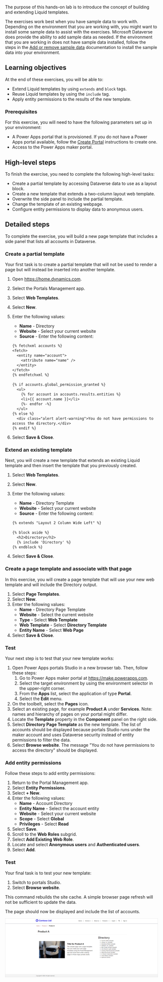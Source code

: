 The purpose of this hands-on lab is to introduce the concept of building and extending Liquid templates.

The exercises work best when you have sample data to work with. Depending on the environment that you are working with, you might want to install some sample data to assist with the exercises. Microsoft Dataverse does provide the ability to add sample data as needed. If the environment that you are working in does not have sample data installed, follow the steps in the [Add or remove sample data](https://docs.microsoft.com/power-platform/admin/add-remove-sample-data) documentation to install the sample data into your environment.

## Learning objectives

At the end of these exercises, you will be able to:

- Extend Liquid templates by using `extends` and `block` tags.
- Reuse Liquid templates by using the `include` tag.
- Apply entity permissions to the results of the new template.

### Prerequisites

For this exercise, you will need to have the following parameters set up in your environment:

- A Power Apps portal that is provisioned. If you do not have a Power Apps portal available, follow the [Create Portal](https://docs.microsoft.com/powerapps/maker/portals/create-portal) instructions to create one.
- Access to the Power Apps maker portal.

## High-level steps

To finish the exercise, you need to complete the following high-level tasks:

- Create a partial template by accessing Dataverse data to use as a layout block.
- Create a new template that extends a two-column layout web template.
- Overwrite the side panel to include the partial template.
- Change the template of an existing webpage.
- Configure entity permissions to display data to anonymous users.

## Detailed steps

To complete the exercise, you will build a new page template that includes a side panel that lists all accounts in Dataverse.  

### Create a partial template

Your first task is to create a partial template that will not be used to render a page but will instead be inserted into another template.

1. Open https://home.dynamics.com.
2. Select the Portals Management app.
3. Select **Web Templates**.
4. Select **New**.
5. Enter the following values:
   - **Name** - Directory 
   - **Website** - Select your current website
   - **Source** - Enter the following content:

    ```twig
    {% fetchxml accounts %}
    <fetch>
      <entity name="account">
        <attribute name="name" />
      </entity>
    </fetch>
    {% endfetchxml %}
    
    {% if accounts.global_permission_granted %}
      <ul>
        {% for account in accounts.results.entities %} 
        <li>{{ account.name }}</li>
        {%- endfor -%}
      </ul>
    {% else %}
      <div class="alert alert-warning">You do not have permissions to access the directory.</div>
    {% endif %}
    ```

6. Select **Save & Close**.

### Extend an existing template

Next, you will create a new template that extends an existing Liquid template and then insert the template that you previously created.

1. Select **Web Templates**.
2. Select **New**.
3. Enter the following values:
   - **Name** - Directory Template
   - **Website** - Select your current website
   - **Source** - Enter the following content:

    ```twig
    {% extends "Layout 2 Column Wide Left" %}
    
    {% block aside %}
      <h2>Directory</h2>
      {% include 'Directory' %}
    {% endblock %}
    ```

6. Select **Save & Close**.

### Create a page template and associate with that page

In this exercise, you will create a page template that will use your new web template and will include the Directory output.

1. Select **Page Templates**.
2. Select **New**.
3. Enter the following values:
   - **Name** - Directory Page Template
   - **Website** - Select the current website
   - **Type** - Select **Web Template**
   - **Web Template** - Select **Directory Template**
   - **Entity Name** - Select **Web Page**
4. Select **Save & Close**.

### Test

Your next step is to test that your new template works:

1. Open Power Apps portals Studio in a new browser tab. Then, follow these steps:
   1. Go to Power Apps maker portal at https://make.powerapps.com.
   2. Select the target environment by using the environment selector in the upper-right corner.
   3. From the **Apps** list, select the application of type **Portal**.
   4. Select the **Edit** menu.
2. On the toolbelt, select the **Pages** icon.
3. Select an existing page, for example **Product A** under **Services**. Note: names and hierarchy of pages on your portal might differ.
4. Locate the **Template** property in the **Component** panel on the right side.
5. Select **Directory Page Template** as the new template.
   The list of accounts should be displayed because portals Studio runs under the maker account and uses Dataverse security instead of entity permissions to filter the data.
6. Select **Browse website**.
   The message "You do not have permissions to access the directory" should be displayed.

### Add entity permissions

Follow these steps to add entity permissions:

1. Return to the Portal Management app.
2. Select **Entity Permissions**.
3. Select **+ New**.
4. Enter the following values:
   - **Name** - Account Directory
   - **Entity Name** - Select the account entity
   - **Website** - Select your current website
   - **Scope** - Select **Global**
   - **Privileges** - Select **Read**
5. Select **Save**.
6. Scroll to the **Web Roles** subgrid.
7. Select **Add Existing Web Role**.
8. Locate and select **Anonymous users** and **Authenticated users**.
9. Select **Add**.

### Test

Your final task is to test your new template:

1. Switch to portals Studio.
2. Select **Browse website**.

This command rebuilds the site cache. A simple browser page refresh will not be sufficient to update the data.

The page should now be displayed and include the list of accounts.

   ![Site cache rebuilt with page displayed and list of accounts.](../media/build-template.png)
